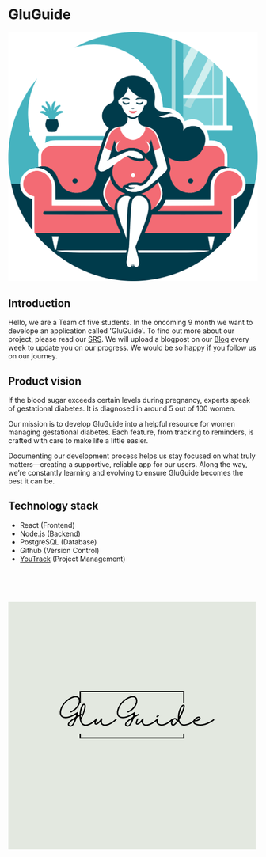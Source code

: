 # GluGuide

![RandomPicture](docs/womanOnCouch.png)



## Introduction

Hello, we are a Team of five students. In the oncoming 9 month we want to develope an application called 'GluGuide'. To find out more about our project, please read our [SRS](SRS.md). We will upload a blogpost on our [Blog](https://gdewomenhealth.wordpress.com/) every week to update you on our progress.
We would be so happy if you follow us on our journey.


## Product vision

If the blood sugar exceeds certain levels during pregnancy, experts speak of gestational diabetes. It is diagnosed in around 5 out of 100 women.

Our mission is to develop GluGuide into a helpful resource for women managing gestational diabetes. Each feature, from tracking to reminders, is crafted with care to make life a little easier.

Documenting our development process helps us stay focused on what truly matters—creating a supportive, reliable app for our users. Along the way, we’re constantly learning and evolving to ensure GluGuide becomes the best it can be.

## Technology stack

- React (Frontend)
- Node.js (Backend)
- PostgreSQL (Database)
- Github (Version Control)
- [YouTrack](https://gluguide.youtrack.cloud/dashboard?id=207-2) (Project Management)
 <br>
 <br>
 <br>

![RandomPicture](docs/LogoPlaceholder.png)